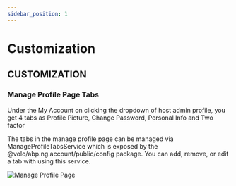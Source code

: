 ```yaml
---
sidebar_position: 1
---
```


# Customization

CUSTOMIZATION
-------------

### Manage Profile Page Tabs

Under the My Account on clicking the dropdown of host admin profile, you get 4 tabs as Profile Picture, Change Password, Personal Info and Two factor

The tabs in the manage profile page can be managed via ManageProfileTabsService which is exposed by the @volo/abp.ng.account/public/config package. You can add, remove, or edit a tab with using this service.

![Manage Profile Page](https://raw.githubusercontent.com/Wai-Technologies/raaghu-docs/development/raaghu/docs/en/images/my-account.png)
